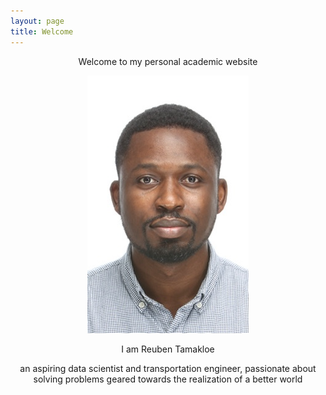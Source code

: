 ```yaml
---
layout: page
title: Welcome
---
```


<p align="center">
    Welcome to my personal academic website
</p>

<p align="center">
  <img src="/assets/logo.jpg" />
</p>

<p align="center">
    I am Reuben Tamakloe
</p>
<p align="center">
    an aspiring data scientist and transportation engineer, passionate about solving problems geared towards the realization of a better world
</p>


